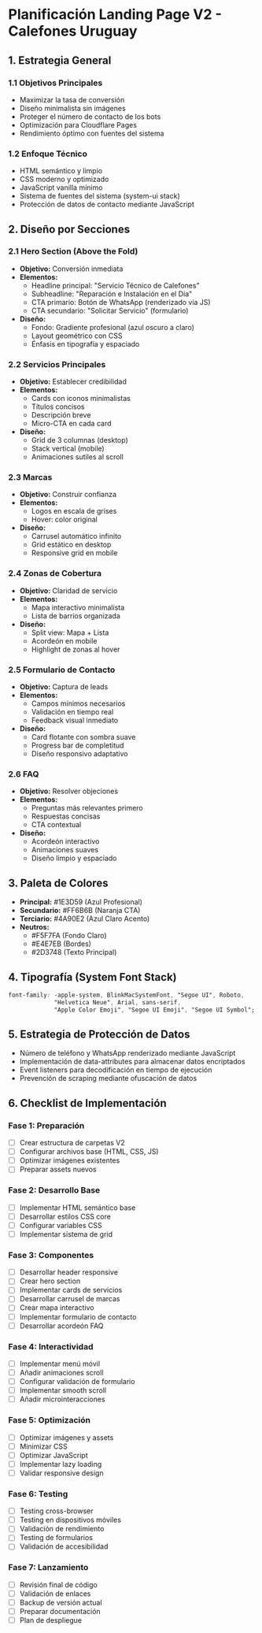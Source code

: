 # Planificación Landing Page V2 - Calefones Uruguay

## 1. Estrategia General

### 1.1 Objetivos Principales
- Maximizar la tasa de conversión
- Diseño minimalista sin imágenes
- Proteger el número de contacto de los bots
- Optimización para Cloudflare Pages
- Rendimiento óptimo con fuentes del sistema

### 1.2 Enfoque Técnico
- HTML semántico y limpio
- CSS moderno y optimizado
- JavaScript vanilla mínimo
- Sistema de fuentes del sistema (system-ui stack)
- Protección de datos de contacto mediante JavaScript

## 2. Diseño por Secciones

### 2.1 Hero Section (Above the Fold)
- **Objetivo:** Conversión inmediata
- **Elementos:**
  - Headline principal: "Servicio Técnico de Calefones"
  - Subheadline: "Reparación e Instalación en el Día"
  - CTA primario: Botón de WhatsApp (renderizado via JS)
  - CTA secundario: "Solicitar Servicio" (formulario)
- **Diseño:**
  - Fondo: Gradiente profesional (azul oscuro a claro)
  - Layout geométrico con CSS
  - Énfasis en tipografía y espaciado

### 2.2 Servicios Principales
- **Objetivo:** Establecer credibilidad
- **Elementos:**
  - Cards con iconos minimalistas
  - Títulos concisos
  - Descripción breve
  - Micro-CTA en cada card
- **Diseño:**
  - Grid de 3 columnas (desktop)
  - Stack vertical (mobile)
  - Animaciones sutiles al scroll

### 2.3 Marcas
- **Objetivo:** Construir confianza
- **Elementos:**
  - Logos en escala de grises
  - Hover: color original
- **Diseño:**
  - Carrusel automático infinito
  - Grid estático en desktop
  - Responsive grid en mobile

### 2.4 Zonas de Cobertura
- **Objetivo:** Claridad de servicio
- **Elementos:**
  - Mapa interactivo minimalista
  - Lista de barrios organizada
- **Diseño:**
  - Split view: Mapa + Lista
  - Acordeón en mobile
  - Highlight de zonas al hover

### 2.5 Formulario de Contacto
- **Objetivo:** Captura de leads
- **Elementos:**
  - Campos mínimos necesarios
  - Validación en tiempo real
  - Feedback visual inmediato
- **Diseño:**
  - Card flotante con sombra suave
  - Progress bar de completitud
  - Diseño responsivo adaptativo

### 2.6 FAQ
- **Objetivo:** Resolver objeciones
- **Elementos:**
  - Preguntas más relevantes primero
  - Respuestas concisas
  - CTA contextual
- **Diseño:**
  - Acordeón interactivo
  - Animaciones suaves
  - Diseño limpio y espaciado

## 3. Paleta de Colores
- **Principal:** #1E3D59 (Azul Profesional)
- **Secundario:** #FF6B6B (Naranja CTA)
- **Terciario:** #4A90E2 (Azul Claro Acento)
- **Neutros:**
  - #F5F7FA (Fondo Claro)
  - #E4E7EB (Bordes)
  - #2D3748 (Texto Principal)

## 4. Tipografía (System Font Stack)
```css
font-family: -apple-system, BlinkMacSystemFont, "Segoe UI", Roboto, 
             "Helvetica Neue", Arial, sans-serif, 
             "Apple Color Emoji", "Segoe UI Emoji", "Segoe UI Symbol";
```

## 5. Estrategia de Protección de Datos
- Número de teléfono y WhatsApp renderizado mediante JavaScript
- Implementación de data-attributes para almacenar datos encriptados
- Event listeners para decodificación en tiempo de ejecución
- Prevención de scraping mediante ofuscación de datos

## 6. Checklist de Implementación

### Fase 1: Preparación
- [ ] Crear estructura de carpetas V2
- [ ] Configurar archivos base (HTML, CSS, JS)
- [ ] Optimizar imágenes existentes
- [ ] Preparar assets nuevos

### Fase 2: Desarrollo Base
- [ ] Implementar HTML semántico base
- [ ] Desarrollar estilos CSS core
- [ ] Configurar variables CSS
- [ ] Implementar sistema de grid

### Fase 3: Componentes
- [ ] Desarrollar header responsive
- [ ] Crear hero section
- [ ] Implementar cards de servicios
- [ ] Desarrollar carrusel de marcas
- [ ] Crear mapa interactivo
- [ ] Implementar formulario de contacto
- [ ] Desarrollar acordeón FAQ

### Fase 4: Interactividad
- [ ] Implementar menú móvil
- [ ] Añadir animaciones scroll
- [ ] Configurar validación de formulario
- [ ] Implementar smooth scroll
- [ ] Añadir microinteracciones

### Fase 5: Optimización
- [ ] Optimizar imágenes y assets
- [ ] Minimizar CSS
- [ ] Optimizar JavaScript
- [ ] Implementar lazy loading
- [ ] Validar responsive design

### Fase 6: Testing
- [ ] Testing cross-browser
- [ ] Testing en dispositivos móviles
- [ ] Validación de rendimiento
- [ ] Testing de formularios
- [ ] Validación de accesibilidad

### Fase 7: Lanzamiento
- [ ] Revisión final de código
- [ ] Validación de enlaces
- [ ] Backup de versión actual
- [ ] Preparar documentación
- [ ] Plan de despliegue